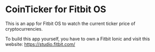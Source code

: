 # CoinTicker for Fitbit OS
This is an app for Fitbit OS to watch the current ticker price of cryptocurrencies.

To build this app yourself, you have to own a Fitbit Ionic and visit this website: https://studio.fitbit.com/